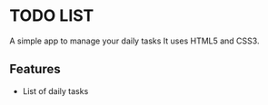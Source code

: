 # TODO LIST
A simple app to manage your daily tasks
It uses HTML5 and CSS3.

## Features 
* List of daily tasks
